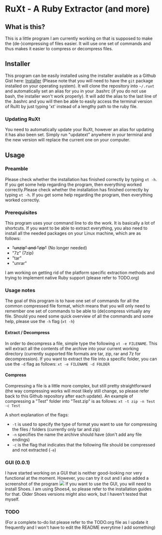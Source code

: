 # RuXt - A Ruby Extractor (and more)
## What is this?
This is a little program I am currently working on that is supposed to make the (de-)compressing of files easier. It will use one set of commands and thus makes it easier to compress or decompress files.

## Installer
This program can be easily installed using the installer available as a Github Gist here: [Installer](https://gist.githubusercontent.com/Jeytas/c97300b44df3321d25411757ccae5399/raw/dde448865d9f8f704ab990b411b690a225fcf592/installer.sh) (Please note that you will need to have the `git` package installed on your operating system). It will clone the repository into `~/.ruxt` and automatically set an alias for you in your .bashrc (if you do not use bash, the installer won't work properly). It will add the alias to the last line of the .bashrc and you will then be able to easily access the terminal version of RuXt by just typing 'xt' instead of a lengthy path to the ruby file.

### Updating RuXt
You need to automatically update your RuXt, however an alias for updating it has also been set. Simply run "updatext" anywhere in your terminal and the new version will replace the current one on your computer.

## Usage
### Preamble
Please check whether the installation has finished correctly by typing `xt -h`. If you get some help regarding the program, then everything worked correctly.Please check whether the installation has finished correctly by typing `xt -h`. If you get some help regarding the program, then everything worked correctly.

### Prerequisites
This program uses your command line to do the work. It is basically a lot of shortcuts. If you want to be able to extract everything, you also need to install all the needed packages on your Linux machine, which are as follows:
+ ~~"unzip" and "zip"~~ (No longer needed)
+ "7z" (7zip)
+ "tar"
+ "unrar"

I am working on getting rid of the platform specific extraction methods and trying to implement native Ruby support (please refer to TODO.org)

### Usage notes
The goal of this program is to have one set of commands for all the common compressed file format, which means that you will only need to remember one set of commands to be able to (de)compress virtually any file. Should you need some quick overview of all the commands and some help, please use the `-h` flag (`xt -h`)

#### Extract / Decompress
In order to decompress a file, simple type the following
`xt -e FILENAME`. This will extract all the contents of the archive into your current working directory (currently supported file formats are tar, zip, rar and 7z for decompression). If you want to extract the file into a specific folder, you can use the `-d` flag as follows:
`xt -e FILENAME -d FOLDER`

#### Compress
Compressing a file is a little more complex, but still pretty straightforward (the way compressing works will most likely still change, so please refer back to this Github repository after each update).
An example of compressing a "Test" folder into "Test.zip" is as follows:
`xt -t zip -n Test -c Test`

A short explanation of the flags:
+ `-t` is used to specify the type of format you want to use for compressing the files / folders (currently only tar and zip)
+ `-n` specifies the name the archive should have (don't add any file endings)
+ `-c` is the flag that indicates that the following file should be compressed and not extracted (`-e`)

### GUI (0.0.1)
I have started working on a GUI that is neither good-looking nor very functional at the moment. However, you can try it out and I also added a screenshot of the program
<img src="https://picload.org/image/drgcpoli/2017-10-26-162453_602x401_scro.png"></img>
If you want to use the GUI, you will need to install Shoes. I am using Shoes4, so please refer to the installation guides for that. Older Shoes versions might also work, but I haven't tested that myself.

### TODO
(For a complete to-do list please refer to the TODO.org file as I update it frequently and I won't have to edit the README everytime I add something)
